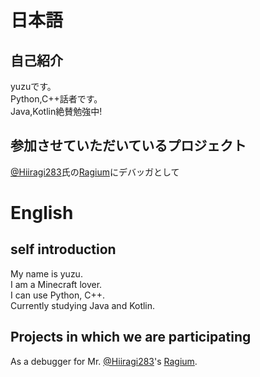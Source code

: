 # 日本語
## 自己紹介
yuzuです。  
Python,C++話者です。  
Java,Kotlin絶賛勉強中!  
## 参加させていただいているプロジェクト
[@Hiiragi283](https://github.com/Hiiragi283)氏の[Ragium](https://github.com/Hiiragi283/ragium)にデバッガとして  
# English
## self introduction
My name is yuzu.  
I am a Minecraft lover.  
I can use Python, C++.  
Currently studying Java and Kotlin.  
## Projects in which we are participating
As a debugger for Mr. [@Hiiragi283](https://github.com/Hiiragi283)'s [Ragium](https://github.com/Hiiragi283/ragium).  
